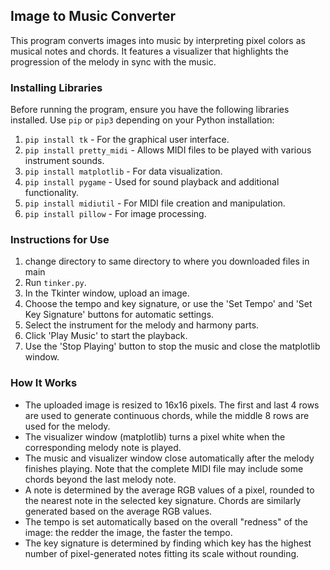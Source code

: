 
## Image to Music Converter

This program converts images into music by interpreting pixel colors as musical notes and chords. It features a visualizer that highlights the progression of the melody in sync with the music.

### Installing Libraries

Before running the program, ensure you have the following libraries installed. Use `pip` or `pip3` depending on your Python installation:

1. `pip install tk` - For the graphical user interface.
2. `pip install pretty_midi` - Allows MIDI files to be played with various instrument sounds.
3. `pip install matplotlib` - For data visualization.
4. `pip install pygame` - Used for sound playback and additional functionality.
5. `pip install midiutil` - For MIDI file creation and manipulation.
6. `pip install pillow` - For image processing.

### Instructions for Use
1. change directory to same directory to where you downloaded files in main
2. Run `tinker.py`.
3. In the Tkinter window, upload an image.
4. Choose the tempo and key signature, or use the 'Set Tempo' and 'Set Key Signature' buttons for automatic settings.
5. Select the instrument for the melody and harmony parts.
6. Click 'Play Music' to start the playback.
7. Use the 'Stop Playing' button to stop the music and close the matplotlib window.

### How It Works

- The uploaded image is resized to 16x16 pixels. The first and last 4 rows are used to generate continuous chords, while the middle 8 rows are used for the melody.
- The visualizer window (matplotlib) turns a pixel white when the corresponding melody note is played.
- The music and visualizer window close automatically after the melody finishes playing. Note that the complete MIDI file may include some chords beyond the last melody note.
- A note is determined by the average RGB values of a pixel, rounded to the nearest note in the selected key signature. Chords are similarly generated based on the average RGB values.
- The tempo is set automatically based on the overall "redness" of the image: the redder the image, the faster the tempo.
- The key signature is determined by finding which key has the highest number of pixel-generated notes fitting its scale without rounding.
